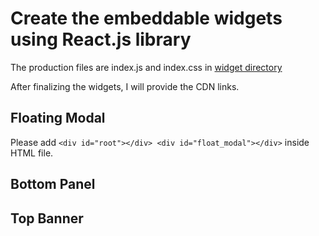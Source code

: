 # Create the embeddable widgets using React.js library

The production files are index.js and index.css in [widget directory](https://github.com/miguel-alexander/widget)

After finalizing the widgets, I will provide the CDN links.

## Floating Modal

Please add
`<div id="root"></div> <div id="float_modal"></div>` inside HTML file.

## Bottom Panel

## Top Banner
